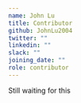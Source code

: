 ```yaml
---
name: John Lu
title: Contributor
github: JohnLu2004
twitter: ""
linkedin: ""
slack: ""
joining_date: ""
role: contributor
---
```


Still waiting for this
